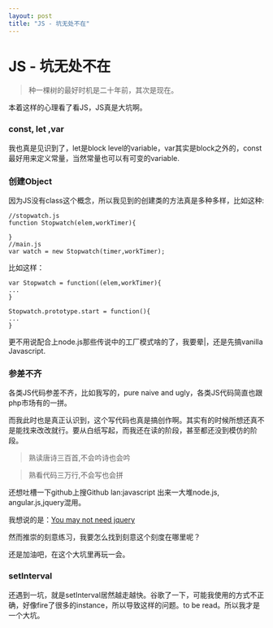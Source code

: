 ```yaml
---
layout: post
title: "JS - 坑无处不在"
---
```


# JS - 坑无处不在


> 种一棵树的最好时机是二十年前，其次是现在。

本着这样的心理看了看JS，JS真是大坑啊。

### const, let ,var

我也真是见识到了，let是block level的variable，var其实是block之外的，const最好用来定义常量，当然常量也可以有可变的variable.

### 创建Object


因为JS没有class这个概念，所以我见到的创建类的方法真是多种多样，比如这种:


```
//stopwatch.js
function Stopwatch(elem,workTimer){

}
//main.js
var watch = new Stopwatch(timer,workTimer);
```

比如这样：

```
var Stopwatch = function((elem,workTimer){
...
}

Stopwatch.prototype.start = function(){
...
}
```

更不用说配合上node.js那些传说中的工厂模式啥的了，我要晕|，还是先搞vanilla Javascript.


### 参差不齐

各类JS代码参差不齐，比如我写的，pure naive and ugly，各类JS代码简直也跟php市场有的一拼。

而我此时也是真正认识到，这个写代码也真是搞创作啊。其实有的时候所想还真不是能找来改改就行。要从白纸写起，而我还在读的阶段，甚至都还没到模仿的阶段。

> 熟读唐诗三百首,不会吟诗也会吟

> 熟看代码三万行,不会写也会拼

还想吐槽一下github上搜Github lan:javascript 出来一大堆node.js, angular.js,jquery混用。

我想说的是：[You may not need jquery](http://youmightnotneedjquery.com)


然而推崇的刻意练习，我要怎么找到刻意这个刻度在哪里呢？

还是加油吧，在这个大坑里再玩一会。


### setInterval

还遇到一坑，就是setInterval居然越走越快。谷歌了一下，可能我使用的方式不正确，好像fire了很多的instance，所以导致这样的问题。to be read。所以我才是一个大坑。




